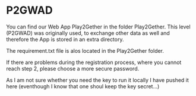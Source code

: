 # P2GWAD
You can find our Web App Play2Gether in the folder Play2Gether. This level (P2GWAD) was originally used, to exchange other data as well 
and therefore the App is stored in an extra directory.

The requirement.txt file is alos located in the Play2Gether folder.

If there are problems during the registration process, where you cannot reach step 2, please choose a more secure password.

As I am not sure whether you need the key to run it locally I have pushed it here (eventhough I know that one shoul keep the key secret...)
